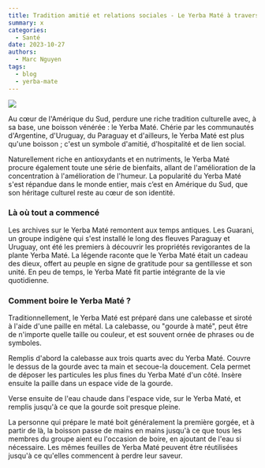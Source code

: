 ```yaml
---
title: Tradition amitié et relations sociales - Le Yerba Maté à travers les siècles
summary: x
categories:
  - Santé
date: 2023-10-27
authors:
  - Marc Nguyen
tags:
  - blog
  - yerba-mate
---
```


![](https://static.wixstatic.com/media/ff131f_5b82fce2836748d683356582141d350b~mv2.jpg/v1/fill/w_733,h_488,al_c,q_80,usm_0.66_1.00_0.01,enc_auto/ff131f_5b82fce2836748d683356582141d350b~mv2.jpg)


Au cœur de l'Amérique du Sud, perdure une riche tradition culturelle avec, à sa base, une boisson vénérée : le Yerba Maté. Chérie par les communautés d'Argentine, d'Uruguay, du Paraguay et d'ailleurs, le Yerba Maté est plus qu'une boisson ; c'est un symbole d'amitié, d'hospitalité et de lien social.

Naturellement riche en antioxydants et en nutriments, le Yerba Maté procure également toute une série de bienfaits, allant de l'amélioration de la concentration à l'amélioration de l'humeur. La popularité du Yerba Maté s'est répandue dans le monde entier, mais c’est en Amérique du Sud, que son héritage culturel reste au cœur de son identité.

### Là où tout a commencé

Les archives sur le Yerba Maté remontent aux temps antiques. Les Guarani, un groupe indigène qui s'est installé le long des fleuves Paraguay et Uruguay, ont été les premiers à découvrir les propriétés revigorantes de la plante Yerba Maté. La légende raconte que le Yerba Maté était un cadeau des dieux, offert au peuple en signe de gratitude pour sa gentillesse et son unité. En peu de temps, le Yerba Maté fit partie intégrante de la vie quotidienne.

### Comment boire le Yerba Maté ?

Traditionnellement, le Yerba Maté est préparé dans une calebasse et siroté à l'aide d'une paille en métal. La calebasse, ou "gourde à maté", peut être de n'importe quelle taille ou couleur, et est souvent ornée de phrases ou de symboles.

Remplis d'abord la calebasse aux trois quarts avec du Yerba Maté. Couvre le dessus de la gourde avec ta main et secoue-la doucement. Cela permet de déposer les particules les plus fines du Yerba Maté d'un côté. Insère ensuite la paille dans un espace vide de la gourde.

Verse ensuite de l'eau chaude dans l'espace vide, sur le Yerba Maté, et remplis jusqu'à ce que la gourde soit presque pleine.

La personne qui prépare le maté boit généralement la première gorgée, et à partir de là, la boisson passe de mains en mains jusqu'à ce que tous les membres du groupe aient eu l'occasion de boire, en ajoutant de l'eau si nécessaire. Les mêmes feuilles de Yerba Maté peuvent être réutilisées jusqu'à ce qu'elles commencent à perdre leur saveur.

